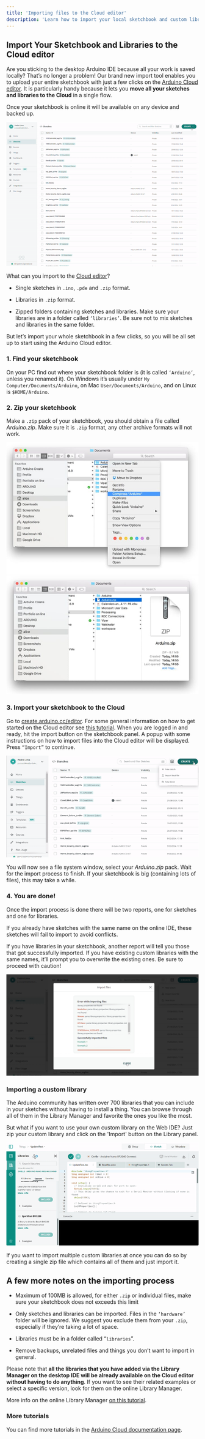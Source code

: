 ```yaml
---
title: 'Importing files to the Cloud editor'
description: 'Learn how to import your local sketchbook and custom libraries to the Cloud editor.'
---
```


## Import Your Sketchbook and Libraries to the Cloud editor

Are you sticking to the desktop Arduino IDE because all your work is saved locally? That’s no longer a problem! Our brand new import tool enables you to upload your entire sketchbook with just a few clicks on the [Arduino Cloud editor](https://create.arduino.cc/editor). It is particularly handy because it lets you **move all your sketches and libraries to the Cloud** in a single flow.

Once your sketchbook is online it will be available on any device and backed up.

![Importing a single sketch](assets/sketchImport.gif)

What can you import to the [Cloud editor](https://create.arduino.cc/editor)?

* Single sketches in `.ino`, `.pde` and `.zip` format.
  
* Libraries in `.zip` format.
  
* Zipped folders containing sketches and libraries. Make sure your libraries are in a folder called `‘libraries’`. Be sure not to mix sketches and libraries in the same folder.

But let’s import your whole sketchbook in a few clicks, so you will be all set up to start using the Arduino Cloud editor.


### 1. Find your sketchbook

On your PC find out where your sketchbook folder is (it is called `‘Arduino’`, unless you renamed it). On Windows it’s usually under `My Computer/Documents/Arduino`, on Mac `User/Documents/Arduino`, and on Linux is `$HOME/Arduino`.


### 2. Zip your sketchbook

Make a `.zip` pack of your sketchbook, you should obtain a file called *Arduino.zip*. Make sure it is `.zip` format, any other archive formats will not work.

![Compressing file (1/2)](assets/import_sketch_and_library_img_1.jpg)
![Compressing file (2/2)](assets/import_sketch_and_library_img_2.jpg)

### 3. Import your sketchbook to the Cloud

Go to [create.arduino.cc/editor](https://create.arduino.cc/editor). For some general information on how to get started on the Cloud editor see [this tutorial](https://create.arduino.cc/projecthub/Arduino_Genuino/getting-started-with-arduino-web-editor-4b3e4a?ref=platform&ref_id=424_trending___&offset=0). When you are logged in and ready, hit the import button on the sketchbook panel. A popup with some instructions on how to import files into the Cloud editor will be displayed. Press `“Import”` to continue.

![Importing complete sketchbook](assets/sketchbookImport.gif)


You will now see a file system window, select your *Arduino.zip* pack. Wait for the import process to finish. If your sketchbook is big (containing lots of files), this may take a while.


### 4. You are done!

Once the import process is done there will be two reports, one for sketches and one for libraries.

If you already have sketches with the same name on the online IDE, these sketches will fail to import to avoid conflicts.

If you have libraries in your sketchbook, another report will tell you those that got successfully imported. If you have existing custom libraries with the same names, it’ll prompt you to overwrite the existing ones. Be sure to proceed with caution!

![Import Done](assets/ImportDone.png)


### Importing a custom library

The Arduino community has written over 700 libraries that you can include in your sketches without having to install a thing. You can browse through all of them in the Library Manager and favorite the ones you like the most.

But what if you want to use your own custom library on the Web IDE? Just zip your custom library and click on the 'Import' button on the Library panel.

![Import Library](assets/LibraryUpload.gif)

If you want to import multiple custom libraries at once you can do so by creating a single zip file which contains all of them and just import it.

## A few more notes on the importing process

* Maximum of 100MB is allowed, for either `.zip` or individual files, make sure your sketchbook does not exceeds this limit

* Only sketches and libraries can be imported. Files in the `‘hardware’` folder will be ignored. We suggest you exclude them from your `.zip`, especially if they’re taking a lot of space.

* Libraries must be in a folder called “`libraries`”.

* Remove backups, unrelated files and things you don’t want to import in general.


Please note that **all the libraries that you have added via the Library Manager on the desktop IDE will be already available on the Cloud editor without having to do anything**. If you want to see their related examples or select a specific version, look for them on the online Library Manager.

More info on the online Library Manager [on this tutorial](https://create.arduino.cc/projecthub/Arduino_Genuino/getting-started-with-arduino-web-editor-4b3e4a?ref=platform&ref_id=424_trending___&offset=0#toc-libraries-and-the-arduino-web-editor).

### More tutorials

You can find more tutorials in the [Arduino Cloud documentation page](/arduino-cloud).